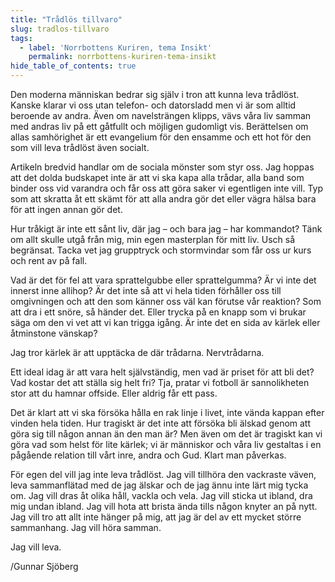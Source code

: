 ```yaml
---
title: "Trådlös tillvaro"
slug: tradlos-tillvaro
tags:
  - label: 'Norrbottens Kuriren, tema Insikt'
    permalink: norrbottens-kuriren-tema-insikt
hide_table_of_contents: true
---
```

Den moderna människan bedrar sig själv i tron att kunna leva trådlöst. Kanske klarar vi oss utan telefon- och datorsladd men vi är som alltid beroende av andra. Även om navelsträngen klipps, vävs våra liv samman med andras liv på ett gåtfullt och möjligen gudomligt vis. Berättelsen om allas samhörighet är ett evangelium för den ensamme och ett hot för den som vill leva trådlöst även socialt.

<!--truncate-->

Artikeln bredvid handlar om de sociala mönster som styr oss. Jag hoppas att det dolda budskapet inte är att vi ska kapa alla trådar, alla band som binder oss vid varandra och får oss att göra saker vi egentligen inte vill. Typ som att skratta åt ett skämt för att alla andra gör det eller vägra hälsa bara för att ingen annan gör det.

Hur tråkigt är inte ett sånt liv, där jag – och bara jag – har kommandot? Tänk om allt skulle utgå från mig, min egen masterplan för mitt liv. Usch så begränsat. Tacka vet jag grupptryck och stormvindar som får oss ur kurs och rent av på fall.

Vad är det för fel att vara sprattelgubbe eller sprattelgumma? Är vi inte det innerst inne allihop? Är det inte så att vi hela tiden förhåller oss till omgivningen och att den som känner oss väl kan förutse vår reaktion? Som att dra i ett snöre, så händer det. Eller trycka på en knapp som vi brukar säga om den vi vet att vi kan trigga igång. Är inte det en sida av kärlek eller åtminstone vänskap? 

Jag tror kärlek är att upptäcka de där trådarna. Nervtrådarna.

Ett ideal idag är att vara helt självständig, men vad är priset för att bli det? Vad kostar det att ställa sig helt fri? Tja, pratar vi fotboll är sannolikheten stor att du hamnar offside. Eller aldrig får ett pass.

Det är klart att vi ska försöka hålla en rak linje i livet, inte vända kappan efter vinden hela tiden. Hur tragiskt är det inte att försöka bli älskad genom att göra sig till någon annan än den man är? Men även om det är tragiskt kan vi göra vad som helst för lite kärlek; vi är människor och våra liv gestaltas i en pågående relation till vårt inre, andra och Gud. Klart man påverkas. 

För egen del vill jag inte leva trådlöst. Jag vill tillhöra den vackraste väven, leva sammanflätad med de jag älskar och de jag ännu inte lärt mig tycka om. Jag vill dras åt olika håll, vackla och vela. Jag vill sticka ut ibland, dra mig undan ibland. Jag vill hota att brista ända tills någon knyter an på nytt. Jag vill tro att allt inte hänger på mig, att jag är del av ett mycket större sammanhang. Jag vill höra samman. 

Jag vill leva.

/Gunnar Sjöberg
